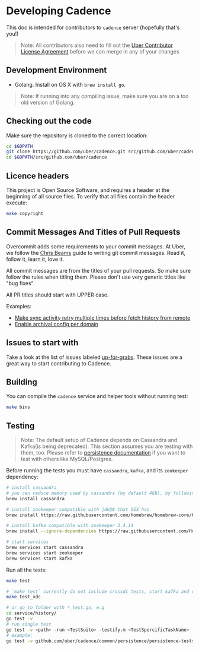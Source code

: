 # Developing Cadence

This doc is intended for contributors to `cadence` server (hopefully that's you!)

>Note: All contributors also need to fill out the [Uber Contributor License Agreement](http://t.uber.com/cla) before we can merge in any of your changes

## Development Environment

* Golang. Install on OS X with `brew install go`. 
>Note: If running into any compiling issue, make sure you are on a too old version of Golang. 

## Checking out the code

Make sure the repository is cloned to the correct location:

```bash
cd $GOPATH
git clone https://github.com/uber/cadence.git src/github.com/uber/cadence
cd $GOPATH/src/github.com/uber/cadence
```

## Licence headers

This project is Open Source Software, and requires a header at the beginning of
all source files. To verify that all files contain the header execute:

```bash
make copyright
```

## Commit Messages And Titles of Pull Requests

Overcommit adds some requirements to your commit messages. At Uber, we follow the
[Chris Beams](http://chris.beams.io/posts/git-commit/) guide to writing git
commit messages. Read it, follow it, learn it, love it.

All commit messages are from the titles of your pull requests. So make sure follow the rules when titling them. 
Please don't use very generic titles like "bug fixes". 

All PR titles should start with UPPER case.

Examples:

- [Make sync activity retry multiple times before fetch history from remote](https://github.com/uber/cadence/pull/1379)
- [Enable archival config per domain](https://github.com/uber/cadence/pull/1351)

## Issues to start with

Take a look at the list of issues labeled 
[up-for-grabs](https://github.com/uber/cadence/labels/up-for-grabs). These issues 
are a great way to start contributing to Cadence.

## Building

You can compile the `cadence` service and helper tools without running test:

```bash
make bins
```

## Testing

>Note: The default setup of Cadence depends on Cassandra and Kafka(is being deprecated). 
This section assumes you are testing with them, too. Please refer to [persistence documentation](https://github.com/uber/cadence/blob/master/docs/persistence.md) if you want to test with others like MySQL/Postgres. 

Before running the tests you must have `cassandra`, `kafka`, and its `zookeeper` dependency:

```bash
# install cassandra
# you can reduce memory used by cassandra (by default 4GB), by following instructions here: http://codefoundries.com/developer/cassandra/cassandra-installation-mac.html
brew install cassandra

# install zookeeper compatible with jdk@8 that OSX has
brew install https://raw.githubusercontent.com/Homebrew/homebrew-core/6d8197bbb5f77e62d51041a3ae552ce2f8ff1344/Formula/zookeeper.rb

# install kafka compatible with zookeeper 3.4.14
brew install --ignore-dependencies https://raw.githubusercontent.com/Homebrew/homebrew-core/6d8197bbb5f77e62d51041a3ae552ce2f8ff1344/Formula/kafka.rb

# start services
brew services start cassandra
brew services start zookeeper
brew services start kafka

```

Run all the tests:

```bash
make test

# `make test` currently do not include crossdc tests, start kafka and run 
make test_xdc

# or go to folder with *_test.go, e.g
cd service/history/ 
go test -v
# run single test
go test -v <path> -run <TestSuite> -testify.m <TestSpercificTaskName>
# example:
go test -v github.com/uber/cadence/common/persistence/persistence-tests -run TestVisibilitySamplingSuite -testify.m TestListClosedWorkflowExecutions
```
